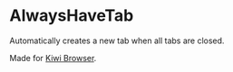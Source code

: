 # AlwaysHaveTab
Automatically creates a new tab when all tabs are closed.

Made for [Kiwi Browser](https://play.google.com/store/apps/details?id=com.kiwibrowser.browser).
